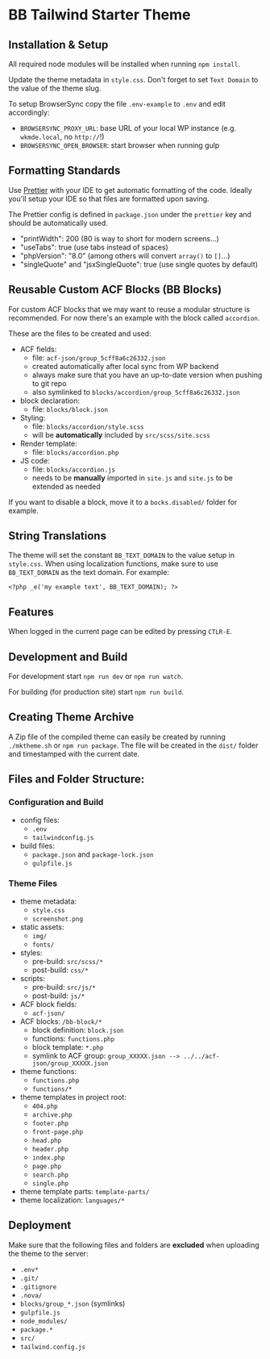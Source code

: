 # BB Tailwind Starter Theme

## Installation & Setup

All required node modules will be installed when running `npm install`.

Update the theme metadata in `style.css`. Don't forget to set `Text Domain` to the value of the theme slug.

To setup BrowserSync copy the file `.env-example` to `.env` and edit accordingly:

- `BROWSERSYNC_PROXY_URL`: base URL of your local WP instance (e.g. `wkmde.local`, no `http://`!)
- `BROWSERSYNC_OPEN_BROWSER`: start browser when running gulp

## Formatting Standards

Use [Prettier](https://prettier.io) with your IDE to get automatic formatting of the code. Ideally you'll setup your IDE so that files are formatted upon saving.

The Prettier config is defined in `package.json` under the `prettier` key and should be automatically used.

- "printWidth": 200 (80 is way to short for modern screens...)
- "useTabs": true (use tabs instead of spaces)
- "phpVersion": "8.0" (among others will convert `array()` to `[]`...)
- "singleQuote" and "jsxSingleQuote": true (use single quotes by default)

## Reusable Custom ACF Blocks (BB Blocks)

For custom ACF blocks that we may want to reuse a modular structure is recommended. For now there's an example with the block called `accordion`.

These are the files to be created and used:

- ACF fields:
  - file: `acf-json/group_5cff8a6c26332.json`
  - created automatically after local sync from WP backend
  - always make sure that you have an up-to-date version when pushing to git repo
  - also symlinked to `blocks/accordion/group_5cff8a6c26332.json`
- block declaration:
  - file: `blocks/block.json`
- Styling:
  - file: `blocks/accordion/style.scss`
  - will be **automatically** included by `src/scss/site.scss`
- Render template:
  - file: `blocks/accordion.php`
- JS code:
  - file: `blocks/accordion.js`
  - needs to be **manually** imported in `site.js` and `site.js` to be extended as needed

If you want to disable a block, move it to a `bocks.disabled/` folder for example.

## String Translations

The theme will set the constant `BB_TEXT_DOMAIN` to the value setup in `style.css`. When using localization functions, make sure to use `BB_TEXT_DOMAIN` as the text domain. For example:

`<?php _e('my example text', BB_TEXT_DOMAIN); ?>`

## Features

When logged in the current page can be edited by pressing `CTLR-E`.

## Development and Build

For development start `npm run dev` or `npm run watch`.

For building (for production site) start `npm run build`.

## Creating Theme Archive

A Zip file of the compiled theme can easily be created by running `./mktheme.sh` or `npm run package`. The file will be created in the `dist/` folder and timestamped with the current date.

## Files and Folder Structure:

### Configuration and Build

- config files:
  - `.env`
  - `tailwindconfig.js`
- build files:
  - `package.json` and `package-lock.json`
  - `gulpfile.js`

### Theme Files

- theme metadata:
  - `style.css`
  - `screenshot.png`
- static assets:
  - `img/`
  - `fonts/`
- styles:
  - pre-build: `src/scss/*`
  - post-build: `css/*`
- scripts:
  - pre-build: `src/js/*`
  - post-build: `js/*`
- ACF block fields:
  - `acf-json/`
- ACF blocks: `/bb-block/*`
  - block definition: `block.json`
  - functions: `functions.php`
  - block template: `*.php`
  - symlink to ACF group: `group_XXXXX.json --> ../../acf-json/group_XXXXX.json`
- theme functions:
  - `functions.php`
  - `functions/*`
- theme templates in project root:
  - `404.php`
  - `archive.php`
  - `footer.php`
  - `front-page.php`
  - `head.php`
  - `header.php`
  - `index.php`
  - `page.php`
  - `search.php`
  - `single.php`
- theme template parts: `template-parts/`
- theme localization: `languages/*`

## Deployment

Make sure that the following files and folders are **excluded** when uploading
the theme to the server:

- `.env*`
- `.git/`
- `.gitignore`
- `.nova/`
- `blocks/group_*.json` (symlinks)
- `gulpfile.js`
- `node_modules/`
- `package.*`
- `src/`
- `tailwind.config.js`
